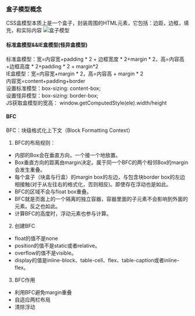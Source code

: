 ### 盒子模型概念
CSS盒模型本质上是一个盒子，封装周围的HTML元素，它包括：边距，边框，填充，和实际内容
![盒子模型](https://p3-juejin.byteimg.com/tos-cn-i-k3u1fbpfcp/b9dc3737a4e74d15bcb62888f54c1f43~tplv-k3u1fbpfcp-zoom-in-crop-mark:3024:0:0:0.awebp)
#### 标准盒模型&&IE盒模型(怪异盒模型)
标准盒模型：宽=内容宽+padding * 2 + 边框宽度 * 2+margin * 2，高=内容高+边框高度 * 2+padding * 2 + margin*2  
IE盒模型：宽=内容宽+margin * 2，高=内容高 + margin * 2  
内容宽=content+padding+border  
设置标准模型：box-sizing: content-box;  
设置怪异模型：box-sizing: border-box;  
JS获取盒模型的宽高： window.getComputedStyle(ele).width/height

#### BFC
BFC：块级格式化上下文（Block Formatting Context）
1. BFC的布局规则：
- 内部的Box会在垂直方向，一个接一个地放置。
- Box垂直方向的距离由margin决定。属于同一个BFC的两个相邻Box的margin会发生重叠。
- 每个盒子（块盒与行盒）的margin box的左边，与包含块border box的左边相接触(对于从左往右的格式化，否则相反)。即使存在浮动也是如此。
- BFC的区域不会与float box重叠。
- BFC就是页面上的一个隔离的独立容器，容器里面的子元素不会影响到外面的元素。反之也如此。
- 计算BFC的高度时，浮动元素也参与计算。
2. 创建BFC
- float的值不是none
- position的值不是static或者relative。
- overflow的值不是visible。
- display的值是inline-block、table-cell、flex、table-caption或者inline-flex。
3. BFC作用
- 利用BFC避免margin重叠
- 自适应两栏布局
- 清除浮动